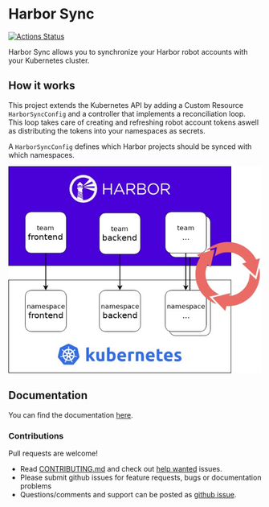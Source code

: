 # Harbor Sync
[![Actions Status](https://github.com/moolen/harbor-sync/workflows/Run%20Tests/badge.svg)](https://github.com/moolen/harbor-sync/actions)

Harbor Sync allows you to synchronize your Harbor robot accounts with your Kubernetes cluster.

## How it works
This project extends the Kubernetes API by adding a Custom Resource `HarborSyncConfig` and a controller that implements a reconciliation loop. This loop takes care of creating and refreshing robot account tokens aswell as distributing the tokens into your namespaces as secrets.

A `HarborSyncConfig` defines which Harbor projects should be synced with which namespaces.

![Harbor Sync Controller](./docs_src/static/harbor-sync-mapping.jpg)


## Documentation
You can find the documentation [here](http://moolen.github.io/harbor-sync).

### Contributions

Pull requests are welcome!
* Read [CONTRIBUTING.md](./CONTRIBUTING.md) and check out [help wanted](https://github.com/moolen/harbor-sync/labels/help%20wanted) issues.
* Please submit github issues for feature requests, bugs or documentation problems
* Questions/comments and support can be posted as [github issue](https://github.com/moolen/harbor-sync/issues).

